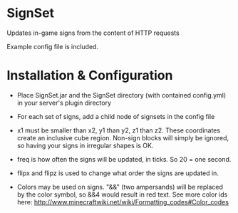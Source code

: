 SignSet
=======

Updates in-game signs from the content of HTTP requests

Example config file is included.

Installation & Configuration
============================

- Place SignSet.jar and the SignSet directory (with contained config.yml) in your server's plugin directory

- For each set of signs, add a child node of signsets in the config file

- x1 must be smaller than x2, y1 than y2, z1 than z2. These coordinates create an inclusive cube region. Non-sign blocks will simply be ignored, so having your signs in irregular shapes is OK.

- freq is how often the signs will be updated, in ticks. So 20 = one second.

- flipx and flipz is used to change what order the signs are updated in.

- Colors may be used on signs. "&&" (two ampersands) will be replaced by the color symbol, so &&4 would result in red text. See more color ids here: http://www.minecraftwiki.net/wiki/Formatting_codes#Color_codes